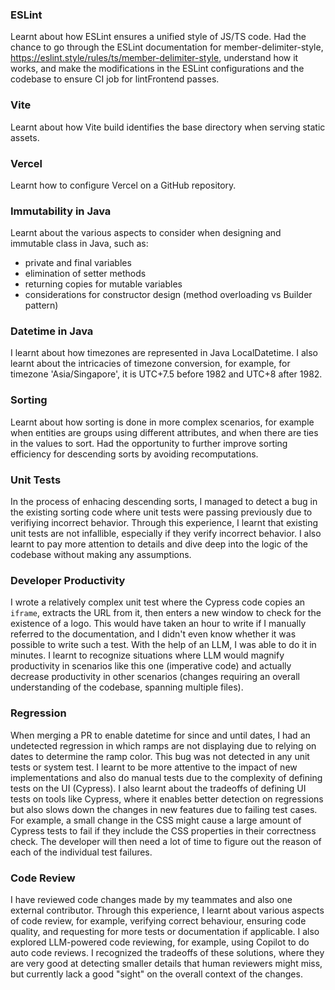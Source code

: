 ### ESLint

Learnt about how ESLint ensures a unified style of JS/TS code.
Had the chance to go through the ESLint documentation for
member-delimiter-style,
https://eslint.style/rules/ts/member-delimiter-style,
understand how it works, and make the modifications in the ESLint
configurations and the codebase to ensure CI job for lintFrontend passes.

### Vite

Learnt about how Vite build identifies the base directory when
serving static assets.

### Vercel

Learnt how to configure Vercel on a GitHub repository.

### Immutability in Java

Learnt about the various aspects to consider when designing
and immutable class in Java, such as:

- private and final variables
- elimination of setter methods
- returning copies for mutable variables
- considerations for constructor design (method overloading vs Builder pattern)

### Datetime in Java

I learnt about how timezones are represented in Java LocalDatetime.
I also learnt about the intricacies of timezone conversion, for example,
for timezone 'Asia/Singapore', it is UTC+7.5 before 1982 and
UTC+8 after 1982.

### Sorting

Learnt about how sorting is done in more complex scenarios,
for example when entities are groups using different attributes,
and when there are ties in the values to sort. Had the opportunity
to further improve sorting efficiency for descending sorts by
avoiding recomputations.

### Unit Tests

In the process of enhacing descending sorts,
I managed to detect a bug in the existing sorting code where unit tests
were passing previously due to verifiying incorrect behavior. Through
this experience, I learnt that existing unit tests are not infallible,
especially if they verify incorrect behavior. I also learnt to pay more
attention to details and dive deep into the logic of the codebase without
making any assumptions.

### Developer Productivity

I wrote a relatively complex unit test where the Cypress code copies an `iframe`,
extracts the URL from it, then enters a new window to check for the existence of a logo.
This would have taken an hour to write if I manually referred to the documentation,
and I didn't even know whether it was possible to write such a test. With the help of an
LLM, I was able to do it in minutes. I learnt to recognize situations where LLM would
magnify productivity in scenarios like this one (imperative code) and actually decrease
productivity in other scenarios (changes requiring an overall understanding of the codebase,
spanning multiple files).

### Regression

When merging a PR to enable datetime for since and until dates,
I had an undetected regression in which ramps are not displaying
due to relying on dates to determine the ramp color. This bug
was not detected in any unit tests or system test. I learnt to
be more attentive to the impact of new implementations
and also do manual tests due to the complexity of defining
tests on the UI (Cypress). I also learnt about the tradeoffs of
defining UI tests on tools like Cypress, where it enables better
detection on regressions but also slows down the changes in new
features due to failing test cases. For example, a small change
in the CSS might cause a large amount of Cypress tests to fail
if they include the CSS properties in their correctness check.
The developer will then need a lot of time to figure out the
reason of each of the individual test failures.

### Code Review

I have reviewed code changes made by my teammates and also
one external contributor. Through this experience, I learnt
about various aspects of code review, for example, verifying
correct behaviour, ensuring code quality, and requesting for
more tests or documentation if applicable. I also explored LLM-powered
code reviewing, for example, using Copilot to do auto code reviews.
I recognized the tradeoffs of these solutions, where they are very good
at detecting smaller details that human reviewers might miss, but
currently lack a good "sight" on the overall context of the changes.

